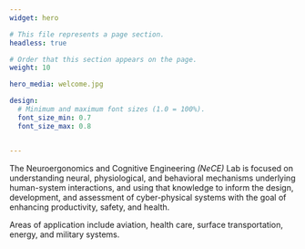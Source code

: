 ```yaml
---
widget: hero

# This file represents a page section.
headless: true

# Order that this section appears on the page.
weight: 10

hero_media: welcome.jpg

design:
  # Minimum and maximum font sizes (1.0 = 100%).
  font_size_min: 0.7
  font_size_max: 0.8


---
```


The Neuroergonomics and Cognitive Engineering _(NeCE)_ Lab is focused on understanding neural, physiological, and behavioral mechanisms underlying human-system interactions, and using that knowledge to inform the design, development, and assessment of cyber-physical systems with the goal of enhancing productivity, safety, and health.

Areas of application include aviation, health care, surface transportation, energy, and military systems.
